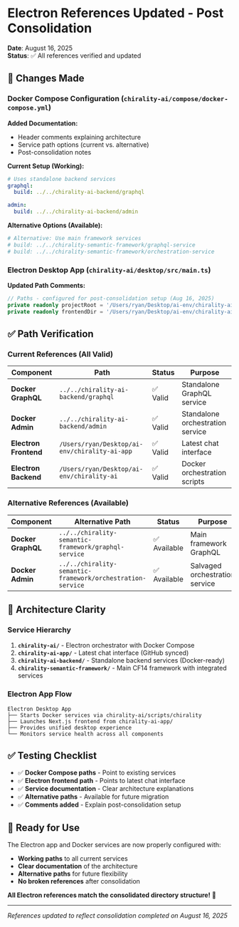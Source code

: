 # Electron References Updated - Post Consolidation

**Date**: August 16, 2025  
**Status**: ✅ All references verified and updated

## 🔧 **Changes Made**

### Docker Compose Configuration (`chirality-ai/compose/docker-compose.yml`)

**Added Documentation:**
- Header comments explaining architecture
- Service path options (current vs. alternative)
- Post-consolidation notes

**Current Setup (Working):**
```yaml
# Uses standalone backend services
graphql:
  build: ../../chirality-ai-backend/graphql

admin:
  build: ../../chirality-ai-backend/admin
```

**Alternative Options (Available):**
```yaml
# Alternative: Use main framework services
# build: ../../chirality-semantic-framework/graphql-service
# build: ../../chirality-semantic-framework/orchestration-service
```

### Electron Desktop App (`chirality-ai/desktop/src/main.ts`)

**Updated Path Comments:**
```typescript
// Paths - configured for post-consolidation setup (Aug 16, 2025)
private readonly projectRoot = '/Users/ryan/Desktop/ai-env/chirality-ai';          // Docker orchestration
private readonly frontendDir = '/Users/ryan/Desktop/ai-env/chirality-ai-app';      // Latest chat interface
```

## ✅ **Path Verification**

### Current References (All Valid)
| Component | Path | Status | Purpose |
|-----------|------|--------|---------|
| **Docker GraphQL** | `../../chirality-ai-backend/graphql` | ✅ Valid | Standalone GraphQL service |
| **Docker Admin** | `../../chirality-ai-backend/admin` | ✅ Valid | Standalone orchestration service |
| **Electron Frontend** | `/Users/ryan/Desktop/ai-env/chirality-ai-app` | ✅ Valid | Latest chat interface |
| **Electron Backend** | `/Users/ryan/Desktop/ai-env/chirality-ai` | ✅ Valid | Docker orchestration scripts |

### Alternative References (Available)
| Component | Alternative Path | Status | Purpose |
|-----------|------------------|--------|---------|
| **Docker GraphQL** | `../../chirality-semantic-framework/graphql-service` | ✅ Available | Main framework GraphQL |
| **Docker Admin** | `../../chirality-semantic-framework/orchestration-service` | ✅ Available | Salvaged orchestration service |

## 🎯 **Architecture Clarity**

### Service Hierarchy
1. **`chirality-ai/`** - Electron orchestrator with Docker Compose
2. **`chirality-ai-app/`** - Latest chat interface (GitHub synced)
3. **`chirality-ai-backend/`** - Standalone backend services (Docker-ready)
4. **`chirality-semantic-framework/`** - Main CF14 framework with integrated services

### Electron App Flow
```
Electron Desktop App
├── Starts Docker services via chirality-ai/scripts/chirality
├── Launches Next.js frontend from chirality-ai-app/
├── Provides unified desktop experience
└── Monitors service health across all components
```

## ✅ **Testing Checklist**

- ✅ **Docker Compose paths** - Point to existing services
- ✅ **Electron frontend path** - Points to latest chat interface  
- ✅ **Service documentation** - Clear architecture explanations
- ✅ **Alternative paths** - Available for future migration
- ✅ **Comments added** - Explain post-consolidation setup

## 🚀 **Ready for Use**

The Electron app and Docker services are now properly configured with:
- **Working paths** to all current services
- **Clear documentation** of the architecture
- **Alternative paths** for future flexibility
- **No broken references** after consolidation

**All Electron references match the consolidated directory structure!** 🎉

---

*References updated to reflect consolidation completed on August 16, 2025*